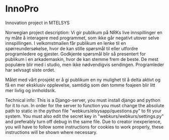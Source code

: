 # InnoPro
Innovation project in MTELSYS

Norwegian project description:
Vi gir publikum på NRKs live innspillinger en ny måte å interagere med programmet, som ikke går negativt utover selve innspillingen.
I velkomstmailen får publikum en lenke til en spørreundersøkelse, hvor de kan stille spørsmål til eller utfordre programledere og gjester.
Godkjente spørsmål blir så presentert for publikum i en arkademaskin, hvor de kan stemme frem de beste.
De mest populære blir med i studio, men ikke nødvendigvis sendingen. Programleder har selvsagt siste ordet. 

Målet med vårt prosjekt er å gi publikum en ny mulighet til å delta aktivt og få en mer eksklusiv opplevelse, samtidig som den tomme foajeen blir litt mer livlig og innholdsrik.

Technical info:
This is a Django-server, you must install django and python for it to run.
In order for the server to function you must change the absolute path to static in the python file "webkurs/elsysapp/questions.py" to fit your system.
You must also edit the secret key in  "webkurs/webkurs/settings.py" and preferably turn off debug in the same file.
Due to creator inexperience, you will have to follow some instructions for cookies to work properly, these instructions will be shown where necessary.
